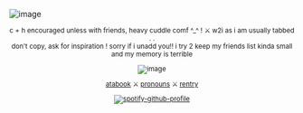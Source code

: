 ![image](https://files.catbox.moe/4r5gji.png)
<div align="center">
<sub> c + h encouraged unless with friends, heavy cuddle comf ^_^ ! ⚔︎ w2i as i am usually tabbed . .
<div align="center">
don't copy, ask for inspiration !
sorry if i unadd you!! i try 2 keep my friends list kinda small and my memory is terrible

![image](https://files.catbox.moe/0kvcxy.png)

<div align="center">

[atabook](https://allmightyaxle.atabook.org) ⚔︎ [pronouns](https://pronouns.cc/@allmightyaxle) ⚔︎ [rentry](https://rentry.co/funfunforest)

[![spotify-github-profile](https://spotify-github-profile.kittinanx.com/api/view?uid=jzzgyjq9f3dlctzw2l2x58w3v&cover_image=true&theme=natemoo-re&show_offline=false&background_color=dcaddc&interchange=false&bar_color=f2e9f1&bar_color_cover=false)](https://github.com/kittinan/spotify-github-profile)
